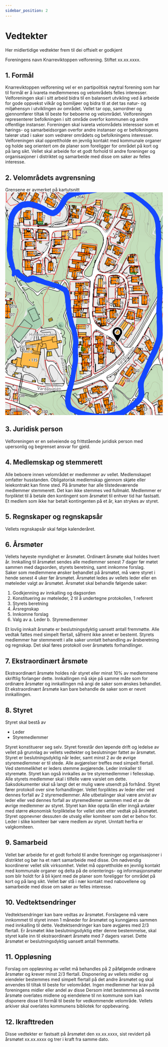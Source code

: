 ```yaml
---
sidebar_position: 2
---
```


# Vedtekter
Her midlertidige vedtekter frem til dei offsielt er godkjent

Foreningens navn Knarreviktoppen velforening.
Stiftet xx.xx.xxxx.

## 1.	Formål
Knarreviktoppen velforening vel er en partipolitisk nøytral forening som har til formål er å ivareta medlemmenes og velområdets felles interesser.  
Velforeningen skal i sitt arbeid bidra til en balansert utvikling ved å arbeide for gode oppvekst vilkår og bomiljøer og bidra til at det tas natur- og miljøhensyn i utviklingen av området.
Vellet tar opp, samordner og gjennomfører tiltak til beste for beboerne og velområdet.
Velforeningen representerer befolkningen i sitt område overfor kommunen og andre offentlige instanser. Foreningen skal ivareta velområdets interesser som et hørings- og samarbeidsorgan overfor andre instanser og er befolkningens talerør utad i saker som vedrører områdets og befolkningens interesser.
Velforeningen skal opprettholde en jevnlig kontakt med kommunale organer og holde seg orientert om de planer som foreligger for området på kort og på lang sikt.
Vellet skal arbeide for et godt forhold til andre foreninger og organisasjoner i distriktet og samarbeide med disse om saker av felles interesse.  


## 2.	Velområdets avgrensning
Grensene er avmerket på kartutsnitt
<img src="/img/kartutsnitt-knarreviktoppen-velforening.png" />
	
## 3.	Juridisk person
Velforeningen er en selveiende og frittstående juridisk person med upersonlig og begrenset ansvar for gjeld.

## 4.	Medlemskap og stemmerett
Alle beboere innen velområdet er medlemmer av vellet. Medlemskapet omfatter husstanden.
Obligatorisk medlemskap gjennom skjøte eller leiekontrakt kan finne sted.
På årsmøter har alle tilstedeværende medlemmer stemmerett. Det kan ikke stemmes ved fullmakt.
Medlemmer er forpliktet til å betale den kontingent som årsmøtet til enhver tid har fastsatt.  Et medlem som ikke har betalt kontingenten på et år, kan strykes av styret.

## 5.	Regnskaper og regnskapsår
Vellets regnskapsår skal følge kalenderåret.

## 6.	Årsmøter
Vellets høyeste myndighet er årsmøtet.  Ordinært årsmøte skal holdes hvert år. Innkalling til årsmøtet sendes alle medlemmer senest 7 dager før møtet sammen med dagsorden, styrets beretning, samt innkomne forslag.  
Saker som medlemmene ønsker behandlet på årsmøtet, må være styret i hende senest 4 uker før årsmøtet.
Årsmøtet ledes av vellets leder eller en møteleder valgt av årsmøtet.
Årsmøtet skal behandle følgende saker:
1.	Godkjenning av innkalling og dagsorden
2.	Konstituering av møteleder, 2 til å undertegne protokollen, 1 referent
3.	Styrets beretning
4.	Årsregnskap
5.	Innkomne forslag
6.	Valg av
a.	Leder
b.	Styremedlemmer

Et lovlig innkalt årsmøte er beslutningsdyktig uansett antall fremmøtte. Alle vedtak fattes med simpelt flertall, såfremt ikke annet er bestemt. Styrets medlemmer har stemmerett i alle saker unntatt behandling av årsberetning og regnskap. Det skal føres protokoll over årsmøtets forhandlinger.

## 7.	Ekstraordinært årsmøte
Ekstraordinært årsmøte holdes når styret eller minst 10% av medlemmene skriftlig forlanger dette. Innkallingen må skje på samme måte som for ordinære årsmøter og innkallingen må angi de saker som ønskes behandlet. Et ekstraordinært årsmøte kan bare behandle de saker som er nevnt innkallingen.

## 8.	Styret
Styret skal bestå av
-	Leder
-	Styremedlemmer

Styret konstituerer seg selv.
Styret forestår den løpende drift og ledelse av vellet på grunnlag av vellets vedtekter og beslutninger fattet av årsmøtet. 
Styret er beslutningsdyktig når leder, samt minst 2 av de øvrige styremedlemmer er til stede.  Alle avgjørelser treffes med simpelt flertall.  Ved stemmelikhet er leders stemme avgjørende.
Leder innkaller til styremøte. Styret kan også innkalles av tre styremedlemmer i fellesskap.  Alle styrets medlemmer skal i tilfelle være varslet om dette.  Saksdokumenter skal så langt det er mulig være utsendt på forhånd. Styret fører protokoll over sine forhandlinger.
Vellet forpliktes av leder eller ved dennes forfall av 2 styremedlemmer. Alle utbetalinger skal være anvist av leder eller ved dennes forfall av styremedlemer sammen med et av de øvrige medlemmer av styret.
Styret kan ikke oppta lån eller inngå avtaler med større økonomisk forpliktelse for vellet uten etter vedtak på årsmøtet.
Styret oppnevner dessuten de utvalg eller komiteer som det er behov for.  Leder i slike komiteer bør være medlem av styret.  Unntatt herfra er valgkomiteen.


## 9.	Samarbeid
Vellet bør arbeide for et godt forhold til andre foreninger og organisasjoner i distriktet og bør ha et nært samarbeide med disse.  Om nødvendig koordinerer vellet slik virksomhet.
Vellet må opprettholde en jevnlig kontakt med kommunale organer og delta på de orienterings- og informasjonsmøter som blir holdt for å bli kjent med de planer som foreligger for området på kort og på lang sikt.
Vellet bør stå i nær kontakt med nabovellene og samarbeide med disse om saker av felles interesse.  

## 10.	Vedtektsendringer
Vedtektsendringer kan bare vedtas av årsmøtet.  Forslagene må være innkommet til styret innen 1 måneder for årsmøtet og kunngjøres sammen med innkalling til dette.
Vedtektsendringer kan bare avgjøres med 2/3 flertall.  Er årsmøtet ikke beslutningsdyktig etter denne bestemmelse, skal styret kalle inn til ekstraordinært årsmøte med 7 dagers varsel.  Dette årsmøtet er beslutningsdyktig uansett antall fremmøtte.

## 11.	Oppløsning
Forslag om oppløsning av vellet må behandles på 2 påfølgende ordinære årsmøter og krever minst 2/3 flertall.
Disponering av vellets midler og eiendeler bestemmes med simpelt flertall på det andre årsmøtet og skal anvendes til tiltak til beste for velområdet.
Ingen medlemmer har krav på foreningens midler eller andel av disse 
Dersom intet bestemmes på nevnte årsmøte overlates midlene og eiendelene til nn kommune som kan disponere disse til formål til beste for vedkommende velområde.
Vellets arkiver skal overlates kommunens bibliotek for oppbevaring.

## 12.	Ikrafttreden
Disse vedtekter er fastsatt på årsmøtet den xx.xx.xxxx, 
sist revidert på årsmøtet xx.xx.xxxx og trer i kraft fra samme dato. 
